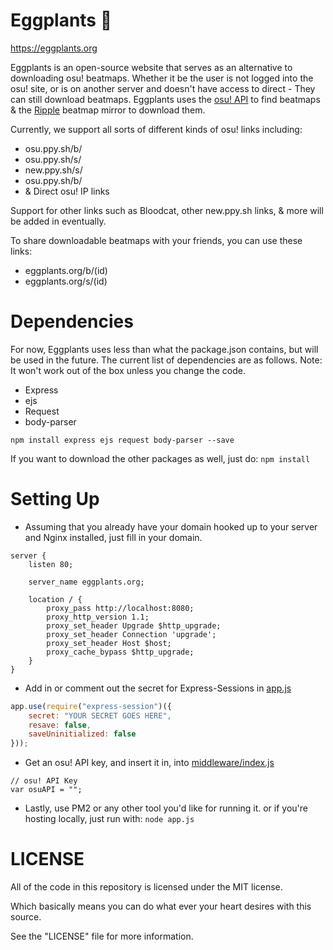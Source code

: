 # Eggplants 🍆
https://eggplants.org

Eggplants is an open-source website that serves as an alternative to downloading osu! beatmaps. Whether it be the user is not logged into the osu! site, or is on another server and doesn't have access to direct - They can still download beatmaps. Eggplants uses the [osu! API](https://github.com/ppy/osu-api/wiki) to find beatmaps & the [Ripple](https://ripple.moe) beatmap mirror to download them.

Currently, we support all sorts of different kinds of osu! links including:
* osu.ppy.sh/b/
* osu.ppy.sh/s/
* new.ppy.sh/s/
* osu.ppy.sh/b/
* & Direct osu! IP links

Support for other links such as Bloodcat, other new.ppy.sh links, & more will be added in eventually.

To share downloadable beatmaps with your friends, you can use these links:
* eggplants.org/b/(id)
* eggplants.org/s/(id)

# Dependencies

For now, Eggplants uses less than what the package.json contains, but will be used in the future. The current list of dependencies are as follows. Note: It won't work out of the box unless you change the code.
* Express
* ejs
* Request
* body-parser

`npm install express ejs request body-parser --save`

If you want to download the other packages as well, just do:
`npm install`

# Setting Up

* Assuming that you already have your domain hooked up to your server and Nginx installed, just fill in your domain.

```
server {
    listen 80;

    server_name eggplants.org;

    location / {
        proxy_pass http://localhost:8080;
        proxy_http_version 1.1;
        proxy_set_header Upgrade $http_upgrade;
        proxy_set_header Connection 'upgrade';
        proxy_set_header Host $host;
        proxy_cache_bypass $http_upgrade;
    }
}
```

* Add in or comment out the secret for Express-Sessions in [app.js](https://github.com/Swan/Eggplants/blob/master/app.js)
```js
app.use(require("express-session")({
    secret: "YOUR SECRET GOES HERE", 
    resave: false,
    saveUninitialized: false
}));  
```

* Get an osu! API key, and insert it in, into [middleware/index.js](https://github.com/Swan/Eggplants/blob/master/middleware/index.js)
```
// osu! API Key
var osuAPI = "";
```

* Lastly, use PM2 or any other tool you'd like for running it. or if you're hosting locally, just run with:
    `node app.js`

# LICENSE 

All of the code in this repository is licensed under the MIT license.

Which basically means you can do what ever your heart desires with this source.

See the "LICENSE" file for more information.






